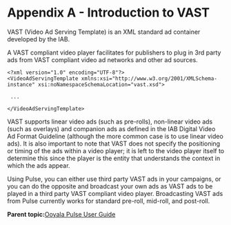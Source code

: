 # Appendix A - Introduction to VAST

VAST \(Video Ad Serving Template\) is an XML standard ad container developed by the IAB.

A VAST compliant video player facilitates for publishers to plug in 3rd party ads from VAST compliant video ad networks and other ad sources.

```
<?xml version="1.0" encoding="UTF-8"?> 
<VideoAdServingTemplate xmlns:xsi="http://www.w3.org/2001/XMLSchema-instance" xsi:noNamespaceSchemaLocation="vast.xsd">

 ... 
 
</VideoAdServingTemplate>
```

VAST supports linear video ads \(such as pre-rolls\), non-linear video ads \(such as overlays\) and companion ads as defined in the IAB Digital Video Ad Format Guideline \(although the more common case is to use linear video ads\). It is also important to note that VAST does not specify the positioning or timing of the ads within a video player; it is left to the video player itself to determine this since the player is the entity that understands the context in which the ads appear.

Using Pulse, you can either use third party VAST ads in your campaigns, or you can do the opposite and broadcast your own ads as VAST ads to be played in a third party VAST compliant video player. Broadcasting VAST ads from Pulse currently works for standard pre-roll, mid-roll, and post-roll.

**Parent topic:**[Ooyala Pulse User Guide](../../../oadtech/ad_serving/ug/introduction.md)

